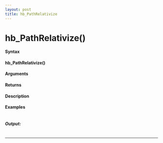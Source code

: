 ```yaml
---
layout: post
title: hb_PathRelativize
---
```


# hb_PathRelativize()


#### Syntax

#### hb_PathRelativize()

#### Arguments

#### Returns

#### Description

#### Examples

```

```

##### Output:

```

```

---